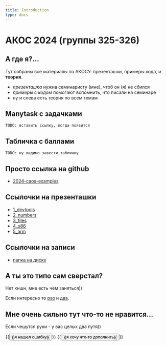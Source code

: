 ```yaml
---
title: Introduction
type: docs
---
```


# АКОС 2024 (группы 325-326)


## А где я?...

Тут собраны все материалы по АКОСУ: презенташки, примеры кода, и **теория**.

- _презенташка_ нужна семинаристу (мне), чтоб он (я) не сбился
- _примеры с кодом_ помогают вспомнить, что писали на семинаре
- ну и слева есть теория по всем темам


## Manytask с задачками

`TODO: вставить ссылку, когда появится`


## Табличка с баллами

`TODO: ну видимо завести табличку`


## Просто ссылка на github

- [2024-caos-examples](https://github.com/DanilaDanila/2024-caos-examples/tree/master)


## Ссылочки на презенташки

- [1_devtools](slides/devtools.slides.html#/)
- [2_numbers](slides/datatypes.slides.html#/)
- [3_files](slides/files.slides.html#/)
- [4_x86](slides/x86.slides.html#/)
- [5_arm](slides/arm.slides.html#/)


## Ссылочки на записи

- [папка на диске](https://disk.yandex.ru/d/_UP4I3wQyXR55g)


## А ты это типо сам сверстал?

Нет кншн, мне есть чем заняться))

Если интересно то [раз](https://gohugo.io/) и [два](https://themes.gohugo.io/themes/hugo-book/). 


## Мне очень сильно тут что-то не нравится...

Если чешутся руки - у вас целых два путя))

{{<button href="https://github.com/DanilaDanila/2024-caos-examples/issues/new?assignees=&labels=&projects=&template=%D1%85%D0%BE%D1%87%D1%83--%D1%87%D1%82%D0%BE%D0%B1-%D0%B7%D0%B0-%D0%BC%D0%B5%D0%BD%D1%8F-%D0%BA%D1%82%D0%BE-%D0%BD%D0%B8%D0%B1%D1%83%D0%B4%D1%8C-%D0%BF%D0%BE%D0%BF%D1%80%D0%B0%D0%B2%D0%B8%D0%BB-%D0%BE%D1%88%D0%B8%D0%B1%D0%BA%D1%83.md&title=">}}я нашел ошибку{{</button>}}
{{<button href="https://docs.github.com/en/pull-requests/collaborating-with-pull-requests/proposing-changes-to-your-work-with-pull-requests/creating-a-pull-request">}}я хочу что-то дополнить{{</button>}}
